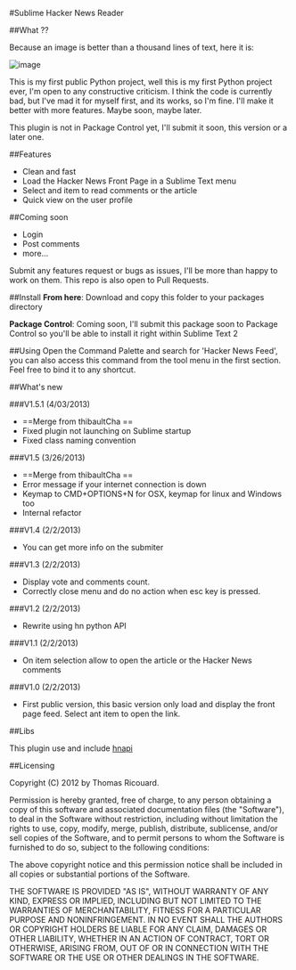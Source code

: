 #Sublime Hacker News Reader

##What ?? 

Because an image is better than a thousand lines of text, here it is: 

![image](https://raw.github.com/Dimillian/Sublime-Hacker-News-Reader/master/screen.png)

This is my first public Python project, well this is my first Python project ever, I'm open to any constructive criticism. I think the code is currently bad, but I've mad it for myself first, and its works, so I'm fine. 
I'll make it better with more features. Maybe soon, maybe later.

This plugin is not in Package Control yet, I'll submit it soon, this version or a later one.

##Features
* Clean and fast
* Load the Hacker News Front Page in a Sublime Text menu
* Select and item to read comments or the article
* Quick view on the user profile


##Coming soon
* Login
* Post comments
* more...

Submit any features request or bugs as issues, I'll be more than happy to work on them. 
This repo is also open to Pull Requests. 

##Install
**From here**: Download and copy this folder to your packages directory

**Package Control**: Coming soon, I'll submit this package soon to Package Control so you'll be able to install it right within Sublime Text 2

##Using
Open the Command Palette and search for 'Hacker News Feed', you can also access this command from the tool menu in the first section. 
Feel free to bind it to any shortcut. 

##What's new

###V1.5.1 (4/03/2013)

* ==Merge from thibaultCha ==
* Fixed plugin not launching on Sublime startup
* Fixed class naming convention

###V1.5 (3/26/2013)

* ==Merge from thibaultCha ==
* Error message if your internet connection is down
* Keymap to CMD+OPTIONS+N for OSX, keymap for linux and Windows too
* Internal refactor

###V1.4 (2/2/2013)

* You can get more info on the submiter

###V1.3 (2/2/2013)

* Display vote and comments count.
* Correctly close menu and do no action when esc key is pressed.

###V1.2 (2/2/2013)

* Rewrite using hn python API

###V1.1 (2/2/2013)

* On item selection allow to open the article or the Hacker News comments

###V1.0 (2/2/2013)

* First public version, this basic version only load and display the front page feed. Select ant item to open the link. 

##Libs

This plugin use and include [hnapi](https://github.com/scottjacksonx/hn-api)

##Licensing

Copyright (C) 2012 by Thomas Ricouard.

Permission is hereby granted, free of charge, to any person obtaining a copy of this software and associated documentation files (the "Software"), to deal in the Software without restriction, including without limitation the rights to use, copy, modify, merge, publish, distribute, sublicense, and/or sell copies of the Software, and to permit persons to whom the Software is furnished to do so, subject to the following conditions:

The above copyright notice and this permission notice shall be included in all copies or substantial portions of the Software.

THE SOFTWARE IS PROVIDED "AS IS", WITHOUT WARRANTY OF ANY KIND, EXPRESS OR IMPLIED, INCLUDING BUT NOT LIMITED TO THE WARRANTIES OF MERCHANTABILITY, FITNESS FOR A PARTICULAR PURPOSE AND NONINFRINGEMENT. IN NO EVENT SHALL THE AUTHORS OR COPYRIGHT HOLDERS BE LIABLE FOR ANY CLAIM, DAMAGES OR OTHER LIABILITY, WHETHER IN AN ACTION OF CONTRACT, TORT OR OTHERWISE, ARISING FROM, OUT OF OR IN CONNECTION WITH THE SOFTWARE OR THE USE OR OTHER DEALINGS IN THE SOFTWARE.